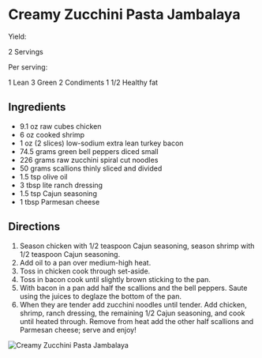 # Creamy Zucchini Pasta Jambalaya

Yield:

2 Servings

Per serving:

1 Lean
3 Green
2 Condiments
1 1/2 Healthy fat

## Ingredients
* 9.1 oz raw cubes chicken
* 6 oz cooked shrimp
* 1 oz (2 slices) low-sodium extra lean turkey bacon
* 74.5 grams green bell peppers diced small
* 226 grams raw zucchini spiral cut noodles
* 50 grams scallions thinly sliced and divided
* 1.5 tsp olive oil
* 3 tbsp lite ranch dressing
* 1.5 tsp Cajun seasoning
* 1 tbsp Parmesan cheese

## Directions
1. Season chicken with 1/2 teaspoon Cajun seasoning, season shrimp with 1/2 teaspoon Cajun seasoning.
2. Add oil to a pan over medium-high heat.
3. Toss in chicken cook through set-aside.
4. Toss in bacon cook until slightly brown sticking to the pan.
5. With bacon in a pan add half the scallions and the bell peppers. Saute using the juices to deglaze the bottom of the pan.
6. When they are tender add zucchini noodles until tender. Add chicken, shrimp, ranch dressing, the remaining 1/2 Cajun seasoning, and cook until heated through. Remove from heat add the other half scallions and Parmesan cheese; serve and enjoy!

![Creamy Zucchini Pasta Jambalaya](./Creamy%20Zucchini%20Pasta%20Jambalaya.png)

